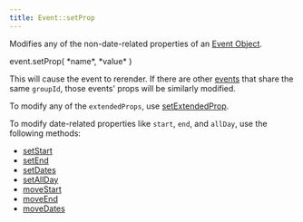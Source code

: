 ```yaml
---
title: Event::setProp
---
```


Modifies any of the non-date-related properties of an [Event Object](event-object).

<div class='spec' markdown='1'>
event.setProp( *name*, *value* )
</div>

This will cause the event to rerender. If there are other [events](event-object) that share the same `groupId`, those events' props will be similarly modified.

To modify any of the `extendedProps`, use [setExtendedProp](Event-setExtendedProp).

To modify date-related properties like `start`, `end`, and `allDay`, use the following methods:

- [setStart](Event-setStart)
- [setEnd](Event-setEnd)
- [setDates](Event-setDates)
- [setAllDay](Event-setAllDay)
- [moveStart](Event-moveStart)
- [moveEnd](Event-moveEnd)
- [moveDates](Event-moveDates)
